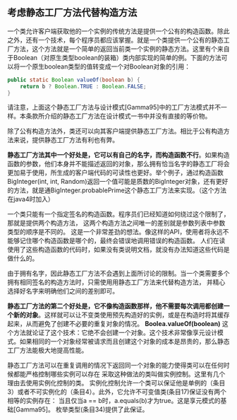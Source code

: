 ## 考虑静态工厂方法代替构造方法

一个类允许客户端获取他的一个实例的传统方法是提供一个公有的构造函数。除此之外，还有一个技术，每个程序员都应该掌握。就是一个类提供一个公有的静态工厂方法，这个方法就是一个简单的返回当前类一个实例的静态方法。这里有个来自于Boolean（对原生类型boolean的装箱）类内部实现的简单的例。下面的方法可以将一个原生boolean类型的值转变成一个对Boolean对象的引用：

```java
public static Boolean valueOf(boolean b) {
    return b ? Boolean.TRUE : Boolean.FALSE;
}
```

请注意，上面这个静态工厂方法与设计模式[Gamma95]中的工厂方法模式并不一样。本条款所介绍的静态工厂方法在设计模式一书中并没有直接的等价物。  

除了公有构造方法外，类还可以向其客户端提供静态工厂方法。相比于公有构造方法来说，提供静态工厂方法有利也有弊。

**静态工厂方法其中一个好处是，它可以有自己的名字，而构造函数不行**。如果构造函数的参数，他们本身并不能描述返回的对象，那么拥有恰当名字的静态工厂将会更加易于使用，所生成的客户端代码的可读性也更好。举个例子，通过构造函数BigInteger(int, int, Random)返回一个值可能是质数的BigInteger对象，还有更好的方法，就是通BigInteger.probablePrime这个静态工厂方法来实现。（这个方法在java4时加入）

一个类只能有一个指定签名的构造函数。程序员们已经知道如何绕过这个限制了，那就是提供两个构造方法，
这两个构造方法之间唯一的差别就是参数列表中参数类型的顺序是不同的。
这是一个非常差劲的想法。像这样的API，使用者将永远不能够记住哪个构造函数是哪个的，最终会错误地调用错误的构造函数。
人们在读使用了这些构造函数的代码时，如果没有类说明文档，就没有办法知道这些代码是做什么的。

由于拥有名字，因此静态工厂方法不会遇到上面所讨论的限制。当一个类需要多个拥有相同签名的构造方法时，只需使⽤用静态工厂方法来代替构造方法，
并精心选择好名字来明确他们之间的差别即可。

**静态工厂方法的第二个好处是，它不像构造函数那样，他不需要每次调用都创建一个新的对象**。这样就可以让不变类使用预先构造好的实例，或是在构造时将其缓存起来，从而避免了创建不必要的重复对象的情况。 **Boolea.valueOf(boolean)** 这个方法就论证了这个技术：它绝不会创建一个对象。这个技术非常像享元设计模式。如果相同的一个对象经常被请求而且创建这个对象的成本是昂贵的，那么静态工厂方法能极大地提高性能。

静态工厂方法可以在重复调用的情况下返回同一个对象的能力使得类可以在任何时候都能严格控制哪些实例可以存在
采取这种做法的类叫做实例控制。这里有几个理由去使用实例化控制的类。
实例化控制允许一个类可以保证他是单例的（条目3）或者不可实例化的（条目4）。此外，它允许不可变值类(条目17)保证没有两个相等的实例存在：
当且仅当a == b时，a.equals(b)才为true。这是享元模式的基础[Gamma95]。
枚举类型(条目34)提供了此保证。
